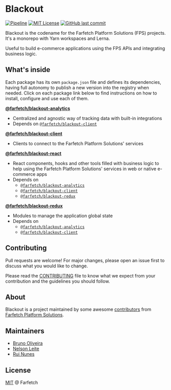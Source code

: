# Blackout

[![Pipeline](https://github.com/Farfetch/blackout/actions/workflows/CI.yml/badge.svg)](https://github.com/Farfetch/blackout/actions/workflows/CI.yml)
[![MIT License](https://img.shields.io/apm/l/atomic-design-ui)](https://github.com/Farfetch/blackout/blob/main/LICENSE)
[![GitHub last commit](https://img.shields.io/github/last-commit/Farfetch/blackout)](https://github.com/Farfetch/blackout/graphs/commit-activity)

Blackout is the codename for the Farfetch Platform Solutions (FPS) projects. It's a monorepo with Yarn workspaces and Lerna.

Useful to build e-commerce applications using the FPS APIs and integrating business logic.

## What's inside

Each package has its own `package.json` file and defines its dependencies, having full autonomy to publish a new version into the registry when needed. Click on each package link below to find instructions on how to install, configure and use each of them.

[**@farfetch/blackout-analytics**](packages/analytics)

- Centralized and agnostic way of tracking data with built-in integrations
- Depends on [`@farfetch/blackout-client`](https://www.npmjs.com/package/@farfetch/blackout-client)

[**@farfetch/blackout-client**](packages/client)

- Clients to connect to the Farfetch Platform Solutions' services

[**@farfetch/blackout-react**](packages/react)

- React components, hooks and other tools filled with business logic to help using the Farfetch Platform Solutions' services in web or native e-commerce apps
- Depends on
  - [`@farfetch/blackout-analytics`](https://www.npmjs.com/package/@farfetch/blackout-analytics)
  - [`@farfetch/blackout-client`](https://www.npmjs.com/package/@farfetch/blackout-client)
  - [`@farfetch/blackout-redux`](https://www.npmjs.com/package/@farfetch/blackout-redux)

[**@farfetch/blackout-redux**](packages/redux)

- Modules to manage the application global state
- Depends on
  - [`@farfetch/blackout-analytics`](https://www.npmjs.com/package/@farfetch/blackout-analytics)
  - [`@farfetch/blackout-client`](https://www.npmjs.com/package/@farfetch/blackout-client)

## Contributing

Pull requests are welcome! For major changes, please open an issue first to discuss what you would like to change.

Please read the [CONTRIBUTING](CONTRIBUTING.md) file to know what we expect from your contribution and the guidelines you should follow.

## About

Blackout is a project maintained by some awesome [contributors](https://github.com/Farfetch/blackout/graphs/contributors) from [Farfetch Platform Solutions](https://www.farfetchplatformsolutions.com/).

## Maintainers

- [Bruno Oliveira](https://github.com/boliveira)
- [Nelson Leite](https://github.com/nelsonleite)
- [Rui Nunes](https://github.com/ruifcnunes)

## License

[MIT](LICENSE) @ Farfetch
